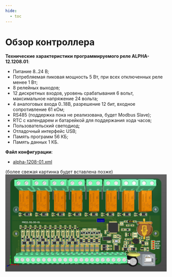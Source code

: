 ```yaml
---
hide:
  - toc
---
```

# Обзор контроллера

**Технические характеристики программируемого реле ALPHA-12.1208.01**:  

- Питание 8..24 В;
- Потребляемая пиковая мощность 5 Вт, при всех отключенных реле менее 1 Вт;
- 8 релейных выходов;
- 12 дискретных входов, уровень срабатывания 6 вольт, максимальное напряжение 24 вольта;
- 4 аналоговых входа 0..18В, разрешение 12 бит, входное сопротивление 61 кОм;
- RS485 (поддержка пока не реализована, будет Modbus Slave);
- RTC с календарем и батарейкой для поддержания хода часов;
- Пользовательский светодиод;
- Отладочный интерфейс USB;
- Память программ 56 КБ;
- Память данных 1 КБ.

**Файл конфигурации**:

- <a href="/quickstart/alpha-1208-01.xml" download>alpha-1208-01.xml</a>

(более свежая картинка будет вставлена позже)
![alpha1208_img_1.jpg](alpha1208_img_1.jpg)
